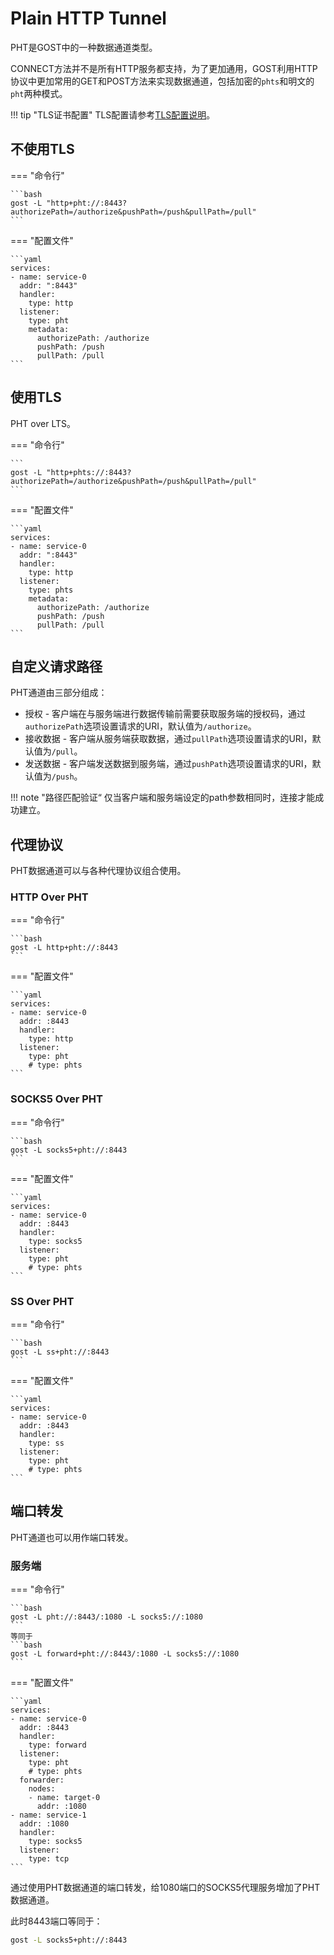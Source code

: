 # Plain HTTP Tunnel

PHT是GOST中的一种数据通道类型。

CONNECT方法并不是所有HTTP服务都支持，为了更加通用，GOST利用HTTP协议中更加常用的GET和POST方法来实现数据通道，包括加密的`phts`和明文的`pht`两种模式。

!!! tip "TLS证书配置"
    TLS配置请参考[TLS配置说明](/tutorials/tls/)。

## 不使用TLS

=== "命令行"

    ```bash
	gost -L "http+pht://:8443?authorizePath=/authorize&pushPath=/push&pullPath=/pull"
	```

=== "配置文件"

    ```yaml
	services:
	- name: service-0
	  addr: ":8443"
	  handler:
		type: http
	  listener:
		type: pht
		metadata:
		  authorizePath: /authorize
		  pushPath: /push
		  pullPath: /pull
	```

## 使用TLS 

PHT over LTS。

=== "命令行"

    ```
	gost -L "http+phts://:8443?authorizePath=/authorize&pushPath=/push&pullPath=/pull"
	```

=== "配置文件"

    ```yaml
	services:
	- name: service-0
	  addr: ":8443"
	  handler:
		type: http
	  listener:
		type: phts
		metadata:
		  authorizePath: /authorize
		  pushPath: /push
		  pullPath: /pull
	```

## 自定义请求路径

PHT通道由三部分组成：

* 授权 - 客户端在与服务端进行数据传输前需要获取服务端的授权码，通过`authorizePath`选项设置请求的URI，默认值为`/authorize`。
* 接收数据 - 客户端从服务端获取数据，通过`pullPath`选项设置请求的URI，默认值为`/pull`。
* 发送数据 - 客户端发送数据到服务端，通过`pushPath`选项设置请求的URI，默认值为`/push`。

!!! note "路径匹配验证“
    仅当客户端和服务端设定的path参数相同时，连接才能成功建立。

## 代理协议

PHT数据通道可以与各种代理协议组合使用。

### HTTP Over PHT

=== "命令行"

    ```bash
    gost -L http+pht://:8443
    ```

=== "配置文件"

    ```yaml
    services:
    - name: service-0
      addr: :8443
      handler:
        type: http
      listener:
        type: pht
        # type: phts
    ```

### SOCKS5 Over PHT

=== "命令行"

    ```bash
    gost -L socks5+pht://:8443
    ```

=== "配置文件"

    ```yaml
    services:
    - name: service-0
      addr: :8443
      handler:
        type: socks5
      listener:
        type: pht
        # type: phts
    ```

### SS Over PHT

=== "命令行"

    ```bash
    gost -L ss+pht://:8443
    ```

=== "配置文件"

    ```yaml
    services:
    - name: service-0
      addr: :8443
      handler:
        type: ss
      listener:
        type: pht
        # type: phts
    ```

## 端口转发

PHT通道也可以用作端口转发。

### 服务端

=== "命令行"

    ```bash
    gost -L pht://:8443/:1080 -L socks5://:1080
    ```
	等同于
    ```bash
    gost -L forward+pht://:8443/:1080 -L socks5://:1080
    ```

=== "配置文件"

    ```yaml
    services:
    - name: service-0
      addr: :8443
      handler:
        type: forward
      listener:
        type: pht
        # type: phts
      forwarder:
        nodes:
        - name: target-0
          addr: :1080
    - name: service-1
      addr: :1080
      handler:
        type: socks5
      listener:
        type: tcp
    ```

通过使用PHT数据通道的端口转发，给1080端口的SOCKS5代理服务增加了PHT数据通道。

此时8443端口等同于：

```bash
gost -L socks5+pht://:8443
```
